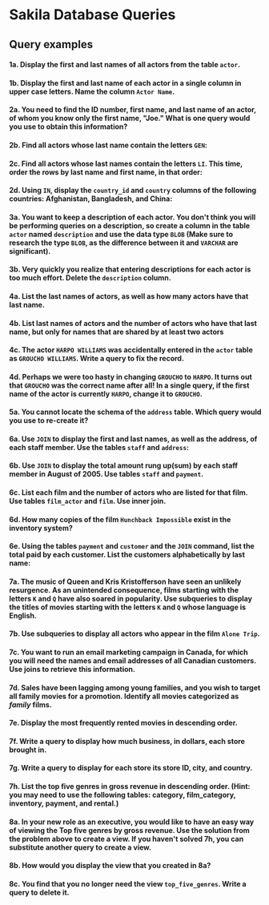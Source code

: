 # Sakila Database Queries
Query examples
---

#### 1a. Display the first and last names of all actors from the table `actor`.

#### 1b. Display the first and last name of each actor in a single column in upper case letters. Name the column `Actor Name`.

#### 2a. You need to find the ID number, first name, and last name of an actor, of whom you know only the first name, "Joe." What is one query would you use to obtain this information?

#### 2b. Find all actors whose last name contain the letters `GEN`:

#### 2c. Find all actors whose last names contain the letters `LI`. This time, order the rows by last name and first name, in that order:

#### 2d. Using `IN`, display the `country_id` and `country` columns of the following countries: Afghanistan, Bangladesh, and China:

#### 3a. You want to keep a description of each actor. You don't think you will be performing queries on a description, so create a column in the table `actor` named `description` and use the data type `BLOB` (Make sure to research the type `BLOB`, as the difference between it and `VARCHAR` are significant).

#### 3b. Very quickly you realize that entering descriptions for each actor is too much effort. Delete the `description` column.

#### 4a. List the last names of actors, as well as how many actors have that last name.

#### 4b. List last names of actors and the number of actors who have that last name, but only for names that are shared by at least two actors

#### 4c. The actor `HARPO WILLIAMS` was accidentally entered in the `actor` table as `GROUCHO WILLIAMS`. Write a query to fix the record.

#### 4d. Perhaps we were too hasty in changing `GROUCHO` to `HARPO`. It turns out that `GROUCHO` was the correct name after all! In a single query, if the first name of the actor is currently `HARPO`, change it to `GROUCHO`.

#### 5a. You cannot locate the schema of the `address` table. Which query would you use to re-create it?

#### 6a. Use `JOIN` to display the first and last names, as well as the address, of each staff member. Use the tables `staff` and `address`:

#### 6b. Use `JOIN` to display the total amount rung up(sum) by each staff member in August of 2005. Use tables `staff` and `payment`.

#### 6c. List each film and the number of actors who are listed for that film. Use tables `film_actor` and `film`. Use inner join.

#### 6d. How many copies of the film `Hunchback Impossible` exist in the inventory system?

#### 6e. Using the tables `payment` and `customer` and the `JOIN` command, list the total paid by each customer. List the customers alphabetically by last name:

#### 7a. The music of Queen and Kris Kristofferson have seen an unlikely resurgence. As an unintended consequence, films starting with the letters `K` and `Q` have also soared in popularity. Use subqueries to display the titles of movies starting with the letters `K` and `Q` whose language is English.

#### 7b. Use subqueries to display all actors who appear in the film `Alone Trip`.

#### 7c. You want to run an email marketing campaign in Canada, for which you will need the names and email addresses of all Canadian customers. Use joins to retrieve this information.

#### 7d. Sales have been lagging among young families, and you wish to target all family movies for a promotion. Identify all movies categorized as _family_ films.

#### 7e. Display the most frequently rented movies in descending order.

#### 7f. Write a query to display how much business, in dollars, each store brought in.

#### 7g. Write a query to display for each store its store ID, city, and country.

#### 7h. List the top five genres in gross revenue in descending order. (**Hint**: you may need to use the following tables: category, film_category, inventory, payment, and rental.)

#### 8a. In your new role as an executive, you would like to have an easy way of viewing the Top five genres by gross revenue. Use the solution from the problem above to create a view. If you haven't solved 7h, you can substitute another query to create a view.

#### 8b. How would you display the view that you created in 8a?

#### 8c. You find that you no longer need the view `top_five_genres`. Write a query to delete it.
